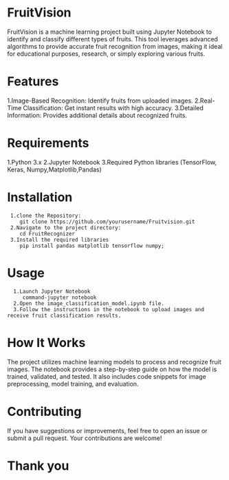 # FruitVision
FruitVision is a machine learning project built using Jupyter Notebook to identify and classify different types of fruits. This tool leverages advanced algorithms to provide accurate fruit recognition from images, making it ideal for educational purposes, research, or simply exploring various fruits.

# Features
1.Image-Based Recognition: Identify fruits from uploaded images.
2.Real-Time Classification: Get instant results with high accuracy.
3.Detailed Information: Provides additional details about recognized fruits.

# Requirements
1.Python 3.x
2.Jupyter Notebook
3.Required Python libraries (TensorFlow, Keras, Numpy,Matplotlib,Pandas)

# Installation
     1.clone the Repository:
        git clone https://github.com/yourusername/Fruitvision.git
     2.Navigate to the project directory:
        cd FruitRecognizer
     3.Install the required libraries
        pip install pandas matplotlib tensorflow numpy;
# Usage
      1.Launch Jupyter Notebook
         command-jupyter notebook
      2.Open the image_classification_model.ipynb file.
      3.Follow the instructions in the notebook to upload images and receive fruit classification results.

# How It Works
The project utilizes machine learning models to process and recognize fruit images. The notebook provides a step-by-step guide on how the model is trained, validated, and tested. It also includes code snippets for image preprocessing, model training, and evaluation.

# Contributing
If you have suggestions or improvements, feel free to open an issue or submit a pull request. Your contributions are welcome!

# Thank you
